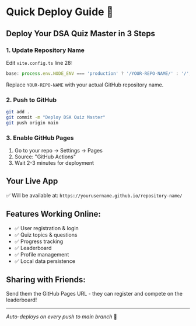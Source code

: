 # Quick Deploy Guide 🚀

## Deploy Your DSA Quiz Master in 3 Steps

### 1. Update Repository Name
Edit `vite.config.ts` line 28:
```typescript
base: process.env.NODE_ENV === 'production' ? '/YOUR-REPO-NAME/' : '/',
```
Replace `YOUR-REPO-NAME` with your actual GitHub repository name.

### 2. Push to GitHub
```bash
git add .
git commit -m "Deploy DSA Quiz Master"
git push origin main
```

### 3. Enable GitHub Pages
1. Go to your repo → Settings → Pages
2. Source: "GitHub Actions"
3. Wait 2-3 minutes for deployment

## Your Live App
✅ Will be available at: `https://yourusername.github.io/repository-name/`

## Features Working Online:
- ✅ User registration & login
- ✅ Quiz topics & questions  
- ✅ Progress tracking
- ✅ Leaderboard
- ✅ Profile management
- ✅ Local data persistence

## Sharing with Friends:
Send them the GitHub Pages URL - they can register and compete on the leaderboard!

---
*Auto-deploys on every push to main branch* 🔄